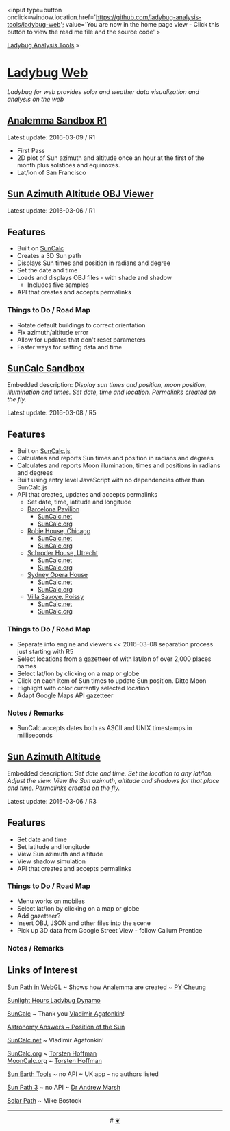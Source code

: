 ﻿<span style=display:none; >[You are now in a GitHub source code view - click this link to view the home page]( http://ladybug-analysis-tools.github.io/ladybug-web/ "View file as a web page." ) </span>
<input type=button onclick=window.location.href='https://github.com/ladybug-analysis-tools/ladybug-web'; 
value='You are now in the home page view - Click this button to view the read me file and the source code' >

[Ladybug Analysis Tools]( https://github.com/ladybug-analysis-tools ) »


[Ladybug Web]( index.html )
===

_Ladybug for web provides solar and weather data visualization and analysis on the web_

## [Analemma Sandbox R1]( http://ladybug-analysis-tools.github.io/ladybug-web/analemma-sandbox/ )

Latest update: 2016-03-09 / R1


* First Pass
* 2D plot of Sun azimuth and altitude once an hour at the first of the month plus solstices and equinoxes. 
* Lat/lon of San Francisco



## [Sun Azimuth Altitude OBJ Viewer]( http://ladybug-analysis-tools.github.io/ladybug-web/sun-azimuth-altitude-obj/ )

Latest update: 2016-03-06 / R1

## Features
* Built on [SunCalc]( https://github.com/mourner/suncalc )
* Creates a 3D Sun path
* Displays Sun times and position in radians and degree
* Set the date and time
* Loads and displays OBJ files - with shade and shadow
	* Includes five samples
* API that creates and accepts permalinks

### Things to Do / Road Map

* Rotate default buildings to correct orientation
* Fix azimuth/altitude error
* Allow for updates that don't reset parameters
* Faster ways for setting data and time


## [SunCalc Sandbox]( http://ladybug-analysis-tools.github.io/ladybug-web/suncalc-sandbox/ )

Embedded description: _Display sun times and position, moon position, illumination and times. Set date, time and location. Permalinks created on the fly._

Latest update: 2016-03-08 / R5

## Features

* Built on [SunCalc.js]( https://github.com/mourner/suncalc )
* Calculates and reports Sun times and position in radians and degrees
* Calculates and reports Moon illumination, times and positions in radians and degrees
* Built using entry level JavaScript with no dependencies other than SunCalc.js
* API that creates, updates and accepts permalinks
	* Set date, time, latitude and longitude
	* [Barcelona Pavilion]( ./suncalc-sandbox/index.html#yr=2016#mo=1#da=1#hr=12#mn=0#la=41.3706#lo=2.1500 )
		* [SunCalc.net]( http://suncalc.net/#/41.3706,2.1500,12/2016.01.01/12:00/1 )
		* [SunCalc.org]( http://suncalc.org/#/41.3706,2.1500,12/2016.01.01/12:00/1 )
	* [Robie House, Chicago]( ./suncalc-sandbox/index.html#yr=2016#mo=1#da=1#hr=12#mn=0#la=41.7898#lo=-87.5959 )
		* [SunCalc.net]( http://suncalc.net/#/41.7898,-87.5959,12/2016.01.01/12:00/1 )
		* [SunCalc.org]( http://suncalc.org/#/41.7898,-87.5959,12/2016.01.01/12:00/1 )
	* [Schroder House, Utrecht]( ./suncalc-sandbox/index.html#yr=2016#mo=1#da=1#hr=12#mn=0#la=52.0853#lo=5.1472 )
		* [SunCalc.net]( http://suncalc.net/#/52.0853,5.1472,12/2016.01.01/12:00/1 )
		* [SunCalc.org]( http://suncalc.org/#/52.0853,5.1472,12/2016.01.01/12:00/1 )
	* [Sydney Opera House]( ./suncalc-sandbox/index.html#yr=2016#mo=1#da=1#hr=12#mn=0#la=-33.8587#lo=151.2140 )
		* [SunCalc.net]( http://suncalc.net/#/-33.8587,151.2140,12/2016.01.01/12:00/1 )
		* [SunCalc.org]( http://suncalc.org/#/-33.8587,151.2140,12/2016.01.01/12:00/1 )
	* [Villa Savoye, Poissy]( ./suncalc-sandbox/index.html#yr=2016#mo=1#da=1#hr=12#mn=0#la=48.9231#lo=2.02658 )
		* [SunCalc.net]( http://suncalc.net/#/48.9231,2.02658,12/2016.01.01/12:00/1 )
		* [SunCalc.org]( http://suncalc.org/#/48.9231,2.02658,12/2016.01.01/12:00/1 )


### Things to Do / Road Map

* Separate into engine and viewers  << 2016-03-08 separation process just starting with R5
* Select locations from a gazetteer of with lat/lon of over 2,000 places names
* Select lat/lon by clicking on a map or globe
* Click on each item of Sun times to update Sun position. Ditto Moon
* Highlight with color currently selected location
* Adapt Google Maps API gazetteer

### Notes / Remarks

* SunCalc accepts dates both as ASCII and UNIX timestamps in milliseconds


## [Sun Azimuth Altitude]( http://ladybug-analysis-tools.github.io/ladybug-web/sun-azimuth-altitude/ )

Embedded description: _Set date and time. Set the location to any lat/lon. Adjust the view. View the Sun azimuth, altitude and shadows for that place and time. Permalinks created on the fly._

Latest update: 2016-03-06 / R3

## Features

* Set date and time
* Set latitude and longitude
* View Sun azimuth and altitude
* View shadow simulation
* API that creates and accepts permalinks

### Things to Do / Road Map

* Menu works on mobiles
* Select lat/lon by clicking on a map or globe
* Add gazetteer?
* Insert OBJ, JSON and other files into the scene
* Pick up 3D data from Google Street View - follow Callum Prentice

### Notes / Remarks




## Links of Interest


[Sun Path in WebGL]( http://www.pycheung.com/weblog/?p=1394 ) ~ Shows how Analemma are created ~ [PY Cheung]( http://www.pycheung.com/weblog/ )

[Sunlight Hours Ladybug Dynamo]( http://hydrashare.github.io/hydra/viewer?owner=mostaphaRoudsari&fork=hydra_1&id=Sunlighthours_Ladybug_Dynamo&slide=0&scale=2.7215798676177987&offset=-765.8096117029108,-203.1389988323118 )


[SunCalc]( https://github.com/mourner/suncalc ) ~ Thank you [Vladimir Agafonkin]( http://agafonkin.com/en/ )!

[Astronomy Answers ~ Position of the Sun]( http://aa.quae.nl/en/reken/zonpositie.html )


[SunCalc.net]( http://suncalc.net/ ) ~ Vladimir Agafonkin!

[SunCalc.org]( http://www.suncalc.org/ ) ~ [Torsten Hoffman]( http://www.torsten-hoffmann.de/ )  
[MoonCalc.org]( http://www.mooncalc.org ) ~ [Torsten Hoffman]( http://www.torsten-hoffmann.de/ )  



[Sun Earth Tools]( http://www.sunearthtools.com/dp/tools/pos_sun.php ) ~ no API ~ UK app - no authors listed

[Sun  Path 3]( http://andrewmarsh.com/apps/releases/sunpath3d.html ) ~ no API ~ [Dr Andrew Marsh]( http://andrewmarsh.com/ )

[Solar Path]( http://bl.ocks.org/mbostock/7784f4b2c7838b893e9b#solar-calculator.js ) ~ Mike Bostock

***

<center title="dingbat" >
# <a href=javascript:window.scrollTo(0,0); > ❦ </a>
</center>

